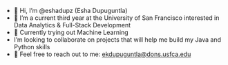 - 👋 Hi, I’m @eshadupz (Esha Dupuguntla)
- 🏫 I’m a current third year at the University of San Francisco interested in Data Analytics & Full-Stack Development
- 📖 Currently trying out Machine Learning
- I’m looking to collaborate on projects that will help me build my Java and Python skills
- 📧 Feel free to reach out to me: ekdupuguntla@dons.usfca.edu 
  

